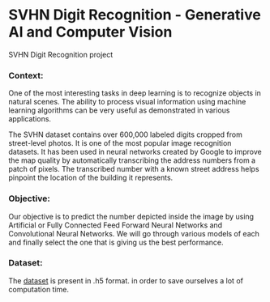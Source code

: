 # SVHN Digit Recognition - Generative AI and Computer Vision
SVHN Digit Recognition project


### Context:
One of the most interesting tasks in deep learning is to recognize objects in natural scenes. The ability to process visual information using machine learning algorithms can be very useful as demonstrated in various applications.

The SVHN dataset contains over 600,000 labeled digits cropped from street-level photos. It is one of the most popular image recognition datasets. It has been used in neural networks created by Google to improve the map quality by automatically transcribing the address numbers from a patch of pixels. The transcribed number with a known street address helps pinpoint the location of the building it represents.

 

### Objective:
Our objective is to predict the number depicted inside the image by using Artificial or Fully Connected Feed Forward Neural Networks and Convolutional Neural Networks. We will go through various models of each and finally select the one that is giving us the best performance. 

 

### Dataset:
The [dataset](https://drive.google.com/file/d/1YoTWTdShWdI55SmBp4Ie2IkaI_E3Gmp0/view) is present in .h5 format. in order to save ourselves a lot of computation time.
